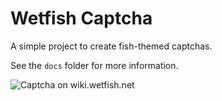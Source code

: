 # Wetfish Captcha
A simple project to create fish-themed captchas.

See the `docs` folder for more information.

![Captcha on wiki.wetfish.net](https://wiki.wetfish.net/upload/43d8cf8c-660d-7ce6-3372-0d2b3c5ed2f9.png)
